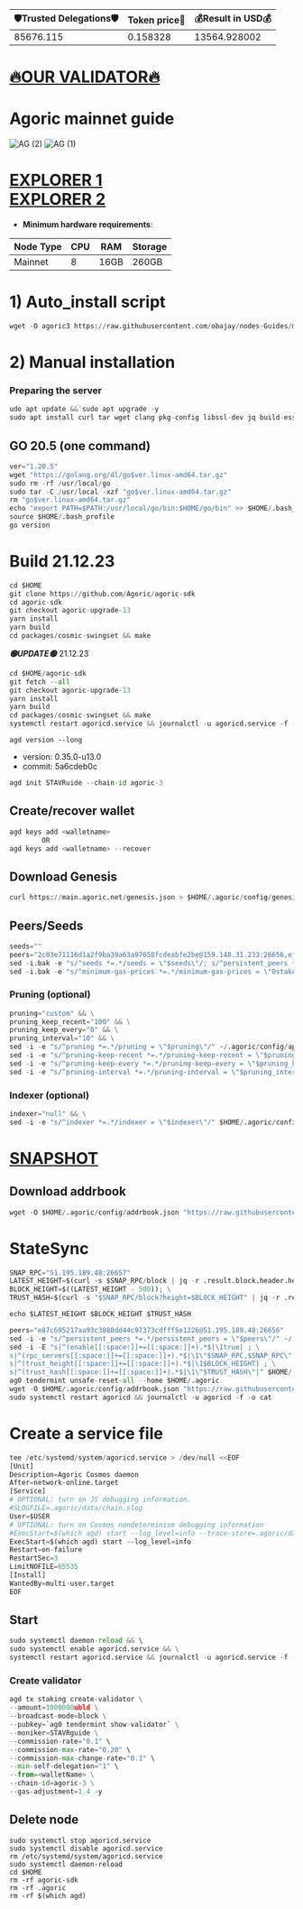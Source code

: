<!-- START_TABLE -->
| 🛡Trusted Delegations🛡 | Token price🧲 | 💰Result in USD💰 |
|-------------|---------|---------------|
| 85676.115 | 0.158328 | 13564.928002 |

<!-- END_TABLE -->





























































[🔥OUR VALIDATOR🔥](https://restake.app/agoric/agoricvaloper16w8w9l89av0vey6gdreatkuh43n69u7je2t7l2)
=

# Agoric mainnet guide
![AG (2)](https://user-images.githubusercontent.com/44331529/181192613-feff0b48-086b-41f3-9540-152ff4a08694.png)
![AG (1)](https://user-images.githubusercontent.com/44331529/181192625-d034ab43-ba09-4636-8656-c3c6afd9975c.png)


[EXPLORER 1](https://explorer.stavr.tech/Agoric/staking) \
[EXPLORER 2](https://agoric.explorers.guru/validators)
=
- **Minimum hardware requirements**:

| Node Type |CPU | RAM  | Storage  | 
|-----------|----|------|----------|
| Mainnet   |   8| 16GB | 260GB    |

# 1) Auto_install script
```python
wget -O agoric3 https://raw.githubusercontent.com/obajay/nodes-Guides/main/Projects/Agoric/agoric3 && chmod +x agoric3 && ./agoric3
```
# 2) Manual installation

### Preparing the server
```python
udo apt update && sudo apt upgrade -y
sudo apt install curl tar wget clang pkg-config libssl-dev jq build-essential bsdmainutils git make ncdu gcc git jq chrony liblz4-tool -y
```
## GO 20.5 (one command)
```python
ver="1.20.5"
wget "https://golang.org/dl/go$ver.linux-amd64.tar.gz"
sudo rm -rf /usr/local/go
sudo tar -C /usr/local -xzf "go$ver.linux-amd64.tar.gz"
rm "go$ver.linux-amd64.tar.gz"
echo "export PATH=$PATH:/usr/local/go/bin:$HOME/go/bin" >> $HOME/.bash_profile
source $HOME/.bash_profile
go version
```

# Build 21.12.23
```python
cd $HOME
git clone https://github.com/Agoric/agoric-sdk
cd agoric-sdk
git checkout agoric-upgrade-13
yarn install
yarn build
cd packages/cosmic-swingset && make
```
*******🟢UPDATE🟢******* 21.12.23
```python
cd $HOME/agoric-sdk
git fetch --all
git checkout agoric-upgrade-13
yarn install
yarn build
cd packages/cosmic-swingset && make
systemctl restart agoricd.service && journalctl -u agoricd.service -f -o cat

```
`agd version --long`
- version: 0.35.0-u13.0
- commit: 5a6cdeb0c

```python
agd init STAVRuide --chain-id agoric-3
```

## Create/recover wallet
```python
agd keys add <walletname>
        OR
agd keys add <walletname> --recover
```
## Download Genesis
```python
curl https://main.agoric.net/genesis.json > $HOME/.agoric/config/genesis.json 
```
## Peers/Seeds
```python
seeds=""
peers="2c03e71116d1a2f9ba39a63a97058fcdeabfe2be@159.148.31.233:26656,ef12448f0f8671a195ab38c590cac713ad703a8b@146.70.66.202:26656,320dd22ee85e2b68f891b670331eb9fec9dc419e@80.64.208.63:26656,f095bb53006ebddcbbf29c8df70dddcba6419e36@142.93.145.13:26656,0c370d803934e3273c61b2577a0c6e91b9f677e0@139.59.7.33:26656,c03f4e7fe0f4c081b14f6731e74aa89ff2d4c197@84.244.95.237:26656,8c30ee29afc4b77cf98222edcc3fe823cf1e8306@195.201.106.244:26656,b2285313e3411e3d5bcbee72e526108e6bd07da4@185.147.80.110:26656,68c9c4e8388ed6936ff147ffe6b9913e79328957@35.215.62.66:26656,99968808ecae7bc41b14df3bcb51b724ee5f782f@134.209.154.162:26656,2d352e7a97cef2a6b253906d3741efaee16b6af0@64.227.14.179:26656,5a6c74c824805c3e75cea44df019b69db8fb935a@142.132.149.55:26656,0464c8dded70d01f5ab50a8d6047a6b27ddf2ccd@84.244.95.232:26656,9cd93ebaa554e68990ecec234de74e848c7755e7@137.184.45.31:10003,f4b809dcf7004b8a30eaa4e9bb0a65164368b75a@49.12.165.122:26656,4d0953252dd26b5ff96292bd2a836bd8a77f4eed@159.69.63.222:26656,f554d57fd9326a90580483e23cab8d728bfb232a@78.46.84.150:26656,c84170667fcf54024b24f05b2f9dd6608570ac8c@157.90.35.145:28656,cb6ae22e1e89d029c55f2cb400b0caa19cbe5523@15.223.138.194:26603,1da72d9acd9c26a332c99e5e5f91b586f1ebc7c4@3.14.237.44:26656"
sed -i.bak -e "s/^seeds *=.*/seeds = \"$seeds\"/; s/^persistent_peers *=.*/persistent_peers = \"$peers\"/" ~/.agoric/config/config.toml
sed -i.bak -e "s/^minimum-gas-prices *=.*/minimum-gas-prices = \"0stake\"/;" ~/.agoric/config/app.toml
```

### Pruning (optional)
```python
pruning="custom" && \
pruning_keep_recent="100" && \
pruning_keep_every="0" && \
pruning_interval="10" && \
sed -i -e "s/^pruning *=.*/pruning = \"$pruning\"/" ~/.agoric/config/app.toml && \
sed -i -e "s/^pruning-keep-recent *=.*/pruning-keep-recent = \"$pruning_keep_recent\"/" ~/.agoric/config/app.toml && \
sed -i -e "s/^pruning-keep-every *=.*/pruning-keep-every = \"$pruning_keep_every\"/" ~/.agoric/config/app.toml && \
sed -i -e "s/^pruning-interval *=.*/pruning-interval = \"$pruning_interval\"/" ~/.agoric/config/app.toml
```
### Indexer (optional) 
```python
indexer="null" && \
sed -i -e "s/^indexer *=.*/indexer = \"$indexer\"/" $HOME/.agoric/config/config.toml
``` 
 
[SNAPSHOT](https://polkachu.com/tendermint_snapshots/agoric)
=

## Download addrbook
```python
wget -O $HOME/.agoric/config/addrbook.json "https://raw.githubusercontent.com/obajay/nodes-Guides/main/Projects/Agoric/addrbook.json"
```
# StateSync
```python
SNAP_RPC="51.195.189.48:26657"
LATEST_HEIGHT=$(curl -s $SNAP_RPC/block | jq -r .result.block.header.height); \
BLOCK_HEIGHT=$((LATEST_HEIGHT - 500)); \
TRUST_HASH=$(curl -s "$SNAP_RPC/block?height=$BLOCK_HEIGHT" | jq -r .result.block_id.hash); \

echo $LATEST_HEIGHT $BLOCK_HEIGHT $TRUST_HASH

peers="e87c695217aa93c3880dd44c97373cdfff5e1226@51.195.189.48:26656"
sed -i -e "s/^persistent_peers *=.*/persistent_peers = \"$peers\"/" ~/.agoric/config/config.toml
sed -i -E "s|^(enable[[:space:]]+=[[:space:]]+).*$|\1true| ; \
s|^(rpc_servers[[:space:]]+=[[:space:]]+).*$|\1\"$SNAP_RPC,$SNAP_RPC\"| ; \
s|^(trust_height[[:space:]]+=[[:space:]]+).*$|\1$BLOCK_HEIGHT| ; \
s|^(trust_hash[[:space:]]+=[[:space:]]+).*$|\1\"$TRUST_HASH\"|" $HOME/.agoric/config/config.toml
ag0 tendermint unsafe-reset-all --home $HOME/.agoric
wget -O $HOME/.agoric/config/addrbook.json "https://raw.githubusercontent.com/obajay/nodes-Guides/main/Projects/Agoric/addrbook.json"
sudo systemctl restart agoricd && journalctl -u agoricd -f -o cat
```

# Create a service file
```python
tee /etc/systemd/system/agoricd.service > /dev/null <<EOF
[Unit]
Description=Agoric Cosmos daemon
After=network-online.target
[Service]
# OPTIONAL: turn on JS debugging information.
#SLOGFILE=.agoric/data/chain.slog
User=$USER
# OPTIONAL: turn on Cosmos nondeterminism debugging information
#ExecStart=$(which agd) start --log_level=info --trace-store=.agoric/data/kvstore.trace
ExecStart=$(which agd) start --log_level=info
Restart=on-failure
RestartSec=3
LimitNOFILE=65535
[Install]
WantedBy=multi-user.target
EOF
```
## Start
```python
sudo systemctl daemon-reload && \ 
sudo systemctl enable agoricd.service && \
systemctl restart agoricd.service && journalctl -u agoricd.service -f -o cat
```

### Create validator
```python
agd tx staking create-validator \
--amount=1000000ubld \
--broadcast-mode=block \
--pubkey=`ag0 tendermint show-validator` \
--moniker=STAVRguide \
--commission-rate="0.1" \
--commission-max-rate="0.20" \
--commission-max-change-rate="0.1" \
--min-self-delegation="1" \
--from=<walletName> \
--chain-id=agoric-3 \
--gas-adjustment=1.4 -y
```

## Delete node
```pytohn
sudo systemctl stop agoricd.service
sudo systemctl disable agoricd.service
rm /etc/systemd/system/agoricd.service
sudo systemctl daemon-reload
cd $HOME
rm -rf agoric-sdk
rm -rf .agoric
rm -rf $(which agd)
```
